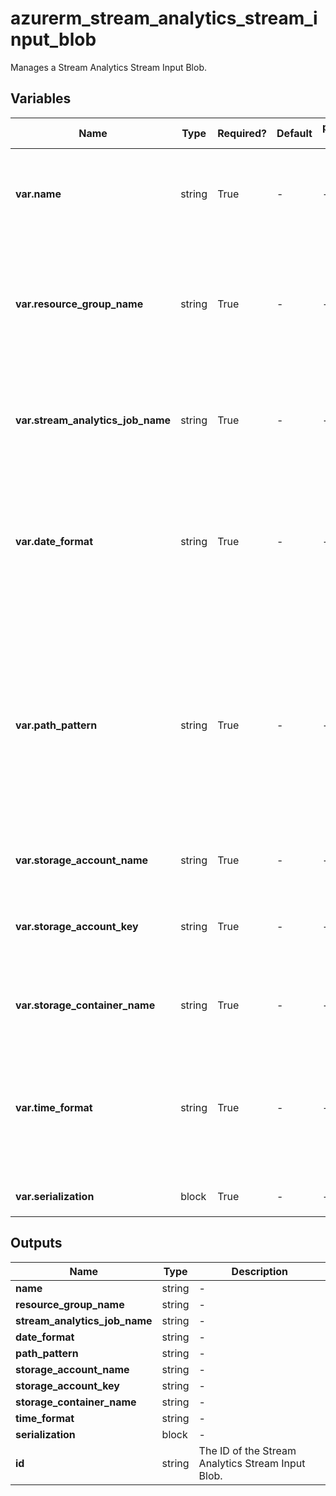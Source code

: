# azurerm_stream_analytics_stream_input_blob

Manages a Stream Analytics Stream Input Blob.

## Variables

| Name | Type | Required? | Default  | possible values | Description |
| ---- | ---- | --------- | -------- | ----------- | ----------- |
| **var.name** | string | True | -  |  -  | The name of the Stream Input Blob. Changing this forces a new resource to be created. | 
| **var.resource_group_name** | string | True | -  |  -  | The name of the Resource Group where the Stream Analytics Job exists. Changing this forces a new resource to be created. | 
| **var.stream_analytics_job_name** | string | True | -  |  -  | The name of the Stream Analytics Job. Changing this forces a new resource to be created. | 
| **var.date_format** | string | True | -  |  -  | The date format. Wherever `{date}` appears in `path_pattern`, the value of this property is used as the date format instead. | 
| **var.path_pattern** | string | True | -  |  -  | The blob path pattern. Not a regular expression. It represents a pattern against which blob names will be matched to determine whether or not they should be included as input or output to the job. | 
| **var.storage_account_name** | string | True | -  |  -  | The name of the Storage Account. | 
| **var.storage_account_key** | string | True | -  |  -  | The Access Key which should be used to connect to this Storage Account. | 
| **var.storage_container_name** | string | True | -  |  -  | The name of the Container within the Storage Account. | 
| **var.time_format** | string | True | -  |  -  | The time format. Wherever `{time}` appears in `path_pattern`, the value of this property is used as the time format instead. | 
| **var.serialization** | block | True | -  |  -  | A `serialization` block. | 



## Outputs

| Name | Type | Description |
| ---- | ---- | --------- | 
| **name** | string  | - | 
| **resource_group_name** | string  | - | 
| **stream_analytics_job_name** | string  | - | 
| **date_format** | string  | - | 
| **path_pattern** | string  | - | 
| **storage_account_name** | string  | - | 
| **storage_account_key** | string  | - | 
| **storage_container_name** | string  | - | 
| **time_format** | string  | - | 
| **serialization** | block  | - | 
| **id** | string  | The ID of the Stream Analytics Stream Input Blob. | 